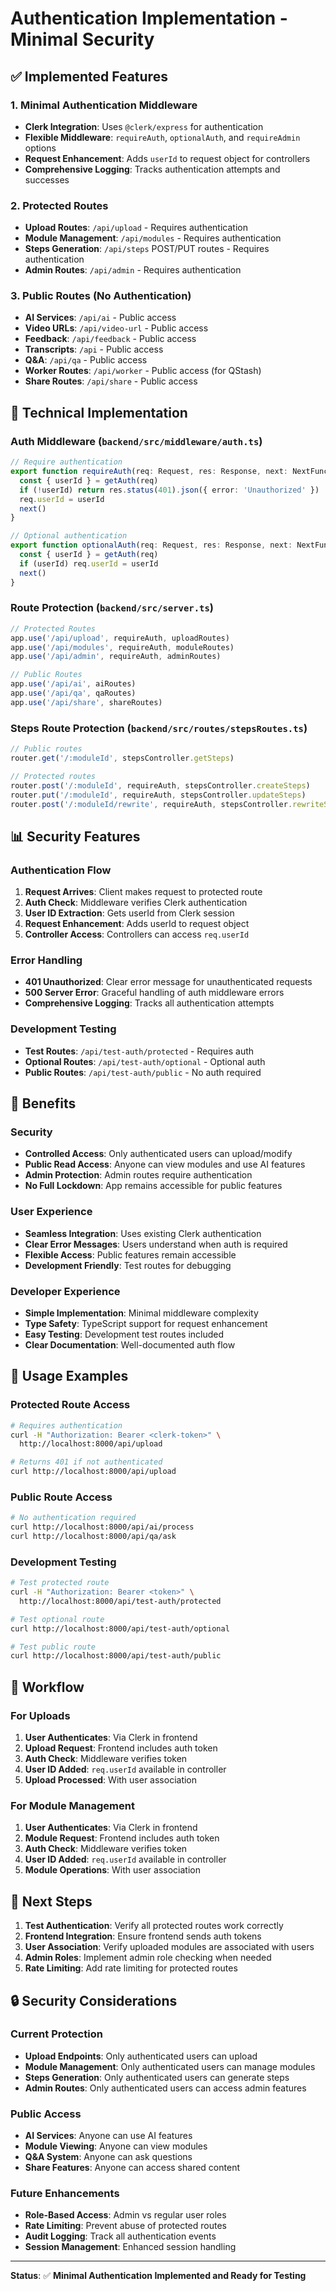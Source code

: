 # Authentication Implementation - Minimal Security

## ✅ **Implemented Features**

### 1. **Minimal Authentication Middleware**
- **Clerk Integration**: Uses `@clerk/express` for authentication
- **Flexible Middleware**: `requireAuth`, `optionalAuth`, and `requireAdmin` options
- **Request Enhancement**: Adds `userId` to request object for controllers
- **Comprehensive Logging**: Tracks authentication attempts and successes

### 2. **Protected Routes**
- **Upload Routes**: `/api/upload` - Requires authentication
- **Module Management**: `/api/modules` - Requires authentication
- **Steps Generation**: `/api/steps` POST/PUT routes - Requires authentication
- **Admin Routes**: `/api/admin` - Requires authentication

### 3. **Public Routes (No Authentication)**
- **AI Services**: `/api/ai` - Public access
- **Video URLs**: `/api/video-url` - Public access
- **Feedback**: `/api/feedback` - Public access
- **Transcripts**: `/api` - Public access
- **Q&A**: `/api/qa` - Public access
- **Worker Routes**: `/api/worker` - Public access (for QStash)
- **Share Routes**: `/api/share` - Public access

## 🔧 **Technical Implementation**

### **Auth Middleware** (`backend/src/middleware/auth.ts`)
```typescript
// Require authentication
export function requireAuth(req: Request, res: Response, next: NextFunction) {
  const { userId } = getAuth(req)
  if (!userId) return res.status(401).json({ error: 'Unauthorized' })
  req.userId = userId
  next()
}

// Optional authentication
export function optionalAuth(req: Request, res: Response, next: NextFunction) {
  const { userId } = getAuth(req)
  if (userId) req.userId = userId
  next()
}
```

### **Route Protection** (`backend/src/server.ts`)
```typescript
// Protected Routes
app.use('/api/upload', requireAuth, uploadRoutes)
app.use('/api/modules', requireAuth, moduleRoutes)
app.use('/api/admin', requireAuth, adminRoutes)

// Public Routes
app.use('/api/ai', aiRoutes)
app.use('/api/qa', qaRoutes)
app.use('/api/share', shareRoutes)
```

### **Steps Route Protection** (`backend/src/routes/stepsRoutes.ts`)
```typescript
// Public routes
router.get('/:moduleId', stepsController.getSteps)

// Protected routes
router.post('/:moduleId', requireAuth, stepsController.createSteps)
router.put('/:moduleId', requireAuth, stepsController.updateSteps)
router.post('/:moduleId/rewrite', requireAuth, stepsController.rewriteStep)
```

## 📊 **Security Features**

### **Authentication Flow**
1. **Request Arrives**: Client makes request to protected route
2. **Auth Check**: Middleware verifies Clerk authentication
3. **User ID Extraction**: Gets userId from Clerk session
4. **Request Enhancement**: Adds userId to request object
5. **Controller Access**: Controllers can access `req.userId`

### **Error Handling**
- **401 Unauthorized**: Clear error message for unauthenticated requests
- **500 Server Error**: Graceful handling of auth middleware errors
- **Comprehensive Logging**: Tracks all authentication attempts

### **Development Testing**
- **Test Routes**: `/api/test-auth/protected` - Requires auth
- **Optional Routes**: `/api/test-auth/optional` - Optional auth
- **Public Routes**: `/api/test-auth/public` - No auth required

## 🚀 **Benefits**

### **Security**
- **Controlled Access**: Only authenticated users can upload/modify
- **Public Read Access**: Anyone can view modules and use AI features
- **Admin Protection**: Admin routes require authentication
- **No Full Lockdown**: App remains accessible for public features

### **User Experience**
- **Seamless Integration**: Uses existing Clerk authentication
- **Clear Error Messages**: Users understand when auth is required
- **Flexible Access**: Public features remain accessible
- **Development Friendly**: Test routes for debugging

### **Developer Experience**
- **Simple Implementation**: Minimal middleware complexity
- **Type Safety**: TypeScript support for request enhancement
- **Easy Testing**: Development test routes included
- **Clear Documentation**: Well-documented auth flow

## 📝 **Usage Examples**

### **Protected Route Access**
```bash
# Requires authentication
curl -H "Authorization: Bearer <clerk-token>" \
  http://localhost:8000/api/upload

# Returns 401 if not authenticated
curl http://localhost:8000/api/upload
```

### **Public Route Access**
```bash
# No authentication required
curl http://localhost:8000/api/ai/process
curl http://localhost:8000/api/qa/ask
```

### **Development Testing**
```bash
# Test protected route
curl -H "Authorization: Bearer <token>" \
  http://localhost:8000/api/test-auth/protected

# Test optional route
curl http://localhost:8000/api/test-auth/optional

# Test public route
curl http://localhost:8000/api/test-auth/public
```

## 🔄 **Workflow**

### **For Uploads**
1. **User Authenticates**: Via Clerk in frontend
2. **Upload Request**: Frontend includes auth token
3. **Auth Check**: Middleware verifies token
4. **User ID Added**: `req.userId` available in controller
5. **Upload Processed**: With user association

### **For Module Management**
1. **User Authenticates**: Via Clerk in frontend
2. **Module Request**: Frontend includes auth token
3. **Auth Check**: Middleware verifies token
4. **User ID Added**: `req.userId` available in controller
5. **Module Operations**: With user association

## 🎯 **Next Steps**

1. **Test Authentication**: Verify all protected routes work correctly
2. **Frontend Integration**: Ensure frontend sends auth tokens
3. **User Association**: Verify uploaded modules are associated with users
4. **Admin Roles**: Implement admin role checking when needed
5. **Rate Limiting**: Add rate limiting for protected routes

## 🔒 **Security Considerations**

### **Current Protection**
- **Upload Endpoints**: Only authenticated users can upload
- **Module Management**: Only authenticated users can manage modules
- **Steps Generation**: Only authenticated users can generate steps
- **Admin Routes**: Only authenticated users can access admin features

### **Public Access**
- **AI Services**: Anyone can use AI features
- **Module Viewing**: Anyone can view modules
- **Q&A System**: Anyone can ask questions
- **Share Features**: Anyone can access shared content

### **Future Enhancements**
- **Role-Based Access**: Admin vs regular user roles
- **Rate Limiting**: Prevent abuse of protected routes
- **Audit Logging**: Track all authentication events
- **Session Management**: Enhanced session handling

---

**Status**: ✅ **Minimal Authentication Implemented and Ready for Testing** 